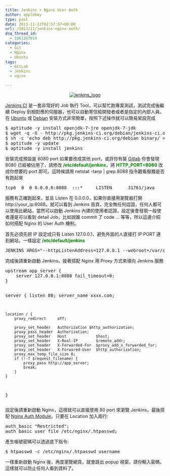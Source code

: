 ```yaml
---
title: Jenkins + Nginx User Auth
author: appleboy
type: post
date: 2013-11-13T02:57:57+00:00
url: /2013/11/jenkins-nginx-auth/
dsq_thread_id:
  - 1961267614
categories:
  - Git
  - Nginx
  - Ubuntu
tags:
  - GitLab
  - Jenkins
  - nginx

---
```

<div style="margin:0 auto; text-align:center">
  <a href="https://www.flickr.com/photos/appleboy/10830034484/" title="jenkins_logo by appleboy46, on Flickr"><img src="https://i0.wp.com/farm6.staticflickr.com/5507/10830034484_95cba45707.jpg?resize=398%2C128&#038;ssl=1" alt="jenkins_logo" data-recalc-dims="1" /></a>
</div>

<a href="http://jenkins-ci.org/" target="_blank">Jenkins CI</a> 是一套非常好的 Job 執行 Tool，可以幫忙跑專案測試，測試完成後繼續 Deploy 到相對應的伺服器，也可以自動寄信給開發者或者是指定的內部人員。在 <a href="http://www.ubuntu.com/" target="_blank">Ubuntu</a> 或 <a href="http://www.debian.org/" target="_blank">Debian</a> 安裝方式非常簡單，按照下述操作就可以簡易架設完成

<div>
  <pre class="brush: bash; title: ; notranslate" title="">$ aptitude -y install openjdk-7-jre openjdk-7-jdk
$ wget -q -O - http://pkg.jenkins-ci.org/debian/jenkins-ci.org.key | sudo apt-key add -
$ sh -c 'echo deb http://pkg.jenkins-ci.org/debian binary/ > /etc/apt/sources.list.d/jenkins.list'
$ aptitude -y update
$ aptitude -y install jenkins</pre>
</div>

<!--more-->

安裝完成預設是 8080 port 如果要改成其他 port，或許你有裝 <a href="http://gitlab.org/" target="_blank">Gitlab</a> 你會發現 8080 已經被佔用了，請修改 **<span style="color:green">/etc/default/jenkins</span>**，將 **<span style="color:green">HTTP_PORT=8080</span>** 改成你想要的 port 即可。這時候請用 netstat -tanp | grep 8088 指令觀看服務是否有跑起來

<div>
  <pre class="brush: bash; title: ; notranslate" title="">tcp6  0  0 0.0.0.0:8088  :::*     LISTEN      31761/java</pre>
</div>

服務有正確跑起來，並且 Listen 在 0.0.0.0，如果你直接用瀏覽器打開 http://your_ip:8088，就可以看到 Jenkins 首頁，完全無任何認證，任何人都可以使用此網站，當然可以啟動 Jenkins 內建的使用者認證，設定後會發現一般使者還是可以看到 detail Job，比如說誰 commit 了 code … 等等，所以這邊介紹如何搭配 Nginx 的 User Auth 機制。

首先必須先把 IP 設定成只有 Listen 127.0.0.1，避免外面的人直接打 IP:PORT 連到網站，一樣設定 **<span style="color:green">/etc/default/jenkins</span>**

<div>
  <pre class="brush: bash; title: ; notranslate" title="">JENKINS_ARGS="--httpListenAddress=127.0.0.1 --webroot=/var/cache/jenkins/war --httpPort=$HTTP_PORT --ajp13Port=$AJP_PORT"</pre>
</div>

完成後請重新啟動 Jenkins，接著搭配 Nginx 用 Proxy 方式來導向 Jenkins 服務

<div>
  <pre class="brush: bash; title: ; notranslate" title="">upstream app_server {
    server 127.0.0.1:8088 fail_timeout=0;
}

server {
    listen 80;
    server_name xxxx.com;

    location / {
        proxy_redirect     off;

        proxy_set_header   Authorization $http_authorization;
        proxy_pass_header  Authorization;
        proxy_set_header   Host             $host;
        proxy_set_header   X-Real-IP        $remote_addr;
        proxy_set_header   X-Forwarded-For  $proxy_add_x_forwarded_for;
        proxy_set_header   X-Forwared-User  $http_authorization;
        proxy_max_temp_file_size 0;
        if (!-f $request_filename) {
            proxy_pass http://app_server;
            break;
        }
    }
}</pre>
</div>

設定後請重新啟動 Nginx，這樣就可以直接使用 80 port 來瀏覽 Jenkins，最後搭配 <a href="http://wiki.nginx.org/HttpAuthBasicModule" target="_blank">Nginx Auth Module</a>，只要在 Location 加入兩行:

<div>
  <pre class="brush: bash; title: ; notranslate" title="">auth_basic "Restricted";
auth_basic_user_file /etc/nginx/.htpasswd;</pre>
</div>

產生帳號密碼可以透過底下指令:

<div>
  <pre class="brush: bash; title: ; notranslate" title="">$ htpasswd -c /etc/nginx/.htpasswd username</pre>
</div>

一樣重新啟動 Nginx 後，再度瀏覽網頁，就會跳出 popup 視窗，請你輸入密碼，這樣就可以防止任何人看到資料了。